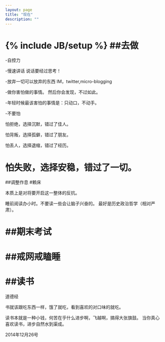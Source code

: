 ```yaml
---
layout: page
title: "现在"
description: ""
---
```

{% include JB/setup %}
##去做
=============
-自控力


-慢速讲话
说话要经过思考！

-放弃一切可以放弃的东西
IM，twitter,micro-blogging

-做你害怕做的事情。
然后你会发现，不过如此。

-年轻时候最该害怕的事情是：只动口，不动手。

-不要怕

怕拒绝，选择沉默，错过了佳人。

怕背叛，选择孤僻，错过了朋友。

怕丢人，选择退缩，错过了经历。

怕失败，选择安稳，错过了一切。
=============
##调整作息
#赖床

本质上是对将要开启这一整体的反抗。

睡前阅读办小时。不要读一些会让脑子兴奋的。
最好是历史政治哲学（相对严肃）。

##期末考试
=============
##戒网戒瞌睡
=============
##读书
=============
道德经


书就该跟吃东西一样，饿了就吃，看到喜欢的对口味的就吃。

读书本就是一种小钱，何苦在乎什么进步啊，飞越啊，搞得大张旗鼓。
当你真心喜欢读书，进步自然水到渠成。


2014年12月26号
